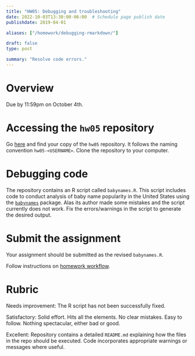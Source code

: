 ```yaml
---
title: "HW05: Debugging and troubleshooting"
date: 2022-10-03T13:30:00-06:00  # Schedule page publish date
publishdate: 2019-04-01

aliases: ["/homework/debugging-rmarkdown/"]

draft: false
type: post

summary: "Resolve code errors."
---
```




# Overview

Due by 11:59pm on October 4th.

# Accessing the `hw05` repository

Go [here](https://github.coecis.cornell.edu/cis-fa22) and find your copy of the `hw05` repository. It follows the naming convention `hw05-<USERNAME>`. Clone the repository to your computer.

# Debugging code

The repository contains an R script called `babynames.R`. This script includes code to conduct analysis of baby name popularity in the United States using the [`babynames`](http://hadley.github.io/babynames/) package. Alas its author made some mistakes and the script currently does not work. Fix the errors/warnings in the script to generate the desired output.

# Submit the assignment

Your assignment should be submitted as the revised `babynames.R`.

Follow instructions on [homework workflow](/faq/homework-guidelines/#homework-workflow).

# Rubric

Needs improvement: The R script has not been successfully fixed.

Satisfactory: Solid effort. Hits all the elements. No clear mistakes. Easy to follow. Nothing spectacular, either bad or good.

Excellent: Repository contains a detailed `README.md` explaining how the files in the repo should be executed. Code incorporates appropriate warnings or messages where useful.

